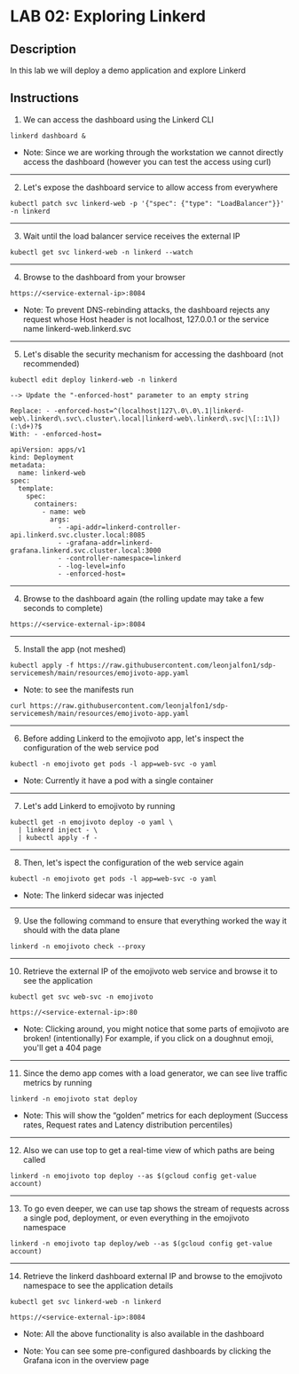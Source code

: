 # LAB 02: Exploring Linkerd

## Description

In this lab we will deploy a demo application and explore Linkerd 

## Instructions

1. We can access the dashboard using the Linkerd CLI

```
linkerd dashboard &
```

- Note: Since we are working through the workstation we cannot directly access the dashboard (however you can test the access using curl)

---

2. Let's expose the dashboard service to allow access from everywhere

```
kubectl patch svc linkerd-web -p '{"spec": {"type": "LoadBalancer"}}' -n linkerd
```

---

3. Wait until the load balancer service receives the external IP

```
kubectl get svc linkerd-web -n linkerd --watch
```

---

4. Browse to the dashboard from your browser

```
https://<service-external-ip>:8084
```

- Note: To prevent DNS-rebinding attacks, the dashboard rejects any request whose Host header is not localhost, 127.0.0.1 or the service name linkerd-web.linkerd.svc

---

5. Let's disable the security mechanism for accessing the dashboard (not recommended)

```
kubectl edit deploy linkerd-web -n linkerd
```
```
--> Update the "-enforced-host" parameter to an empty string

Replace: - -enforced-host=^(localhost|127\.0\.0\.1|linkerd-web\.linkerd\.svc\.cluster\.local|linkerd-web\.linkerd\.svc|\[::1\])(:\d+)?$
With: - -enforced-host=

apiVersion: apps/v1
kind: Deployment
metadata:
  name: linkerd-web
spec:
  template:
    spec:
      containers:
        - name: web
          args:
            - -api-addr=linkerd-controller-api.linkerd.svc.cluster.local:8085
            - -grafana-addr=linkerd-grafana.linkerd.svc.cluster.local:3000
            - -controller-namespace=linkerd
            - -log-level=info
            - -enforced-host=
```

---

4. Browse to the dashboard again (the rolling update may take a few seconds to complete)

```
https://<service-external-ip>:8084
```

---

5. Install the app (not meshed)

```
kubectl apply -f https://raw.githubusercontent.com/leonjalfon1/sdp-servicemesh/main/resources/emojivoto-app.yaml
```

- Note: to see the manifests run

```
curl https://raw.githubusercontent.com/leonjalfon1/sdp-servicemesh/main/resources/emojivoto-app.yaml
```

---

6. Before adding Linkerd to the emojivoto app, let's inspect the configuration of the web service pod

```
kubectl -n emojivoto get pods -l app=web-svc -o yaml
```

- Note: Currently it have a pod with a single container

---

7. Let's add Linkerd to emojivoto by running

```
kubectl get -n emojivoto deploy -o yaml \
  | linkerd inject - \
  | kubectl apply -f -
```

---

8. Then, let's ispect the configuration of the web service again

```
kubectl -n emojivoto get pods -l app=web-svc -o yaml
```

- Note: The linkerd sidecar was injected

---

9. Use the following command to ensure that everything worked the way it should with the data plane

```
linkerd -n emojivoto check --proxy
```

---

10. Retrieve the external IP of the emojivoto web service and browse it to see the application 

```
kubectl get svc web-svc -n emojivoto
```
```
https://<service-external-ip>:80
```

- Note: Clicking around, you might notice that some parts of emojivoto are broken! (intentionally) For example, if you click on a doughnut emoji, you'll get a 404 page

---

11. Since the demo app comes with a load generator, we can see live traffic metrics by running

```
linkerd -n emojivoto stat deploy
```

- Note: This will show the “golden” metrics for each deployment (Success rates, Request rates and Latency distribution percentiles)

---

12. Also we can use top to get a real-time view of which paths are being called

```
linkerd -n emojivoto top deploy --as $(gcloud config get-value account)
```

---

13. To go even deeper, we can use tap shows the stream of requests across a single pod, deployment, or even everything in the emojivoto namespace

```
linkerd -n emojivoto tap deploy/web --as $(gcloud config get-value account)
```

---

14. Retrieve the linkerd dashboard external IP and browse to the emojivoto namespace to see the application details 

```
kubectl get svc linkerd-web -n linkerd
```
```
https://<service-external-ip>:8084
```

- Note: All the above functionality is also available in the dashboard

- Note: You can see some pre-configured dashboards by clicking the Grafana icon in the overview page
